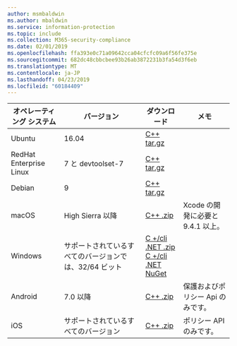 ```yaml
---
author: msmbaldwin
ms.author: mbaldwin
ms.service: information-protection
ms.topic: include
ms.collection: M365-security-compliance
ms.date: 02/01/2019
ms.openlocfilehash: ffa393e0c71a09642cca04cfcfc09a6f56fe375e
ms.sourcegitcommit: 682dc48cbbcbee93b26ab3872231b3fa54d3f6eb
ms.translationtype: MT
ms.contentlocale: ja-JP
ms.lasthandoff: 04/23/2019
ms.locfileid: "60184409"
---
```

| オペレーティング システム | バージョン | ダウンロード | メモ |
|------------------|----------|----------|--------|
| Ubuntu  |  16.04 | [C++ tar.gz](https://aka.ms/mipsdkbinaries) | |
| RedHat Enterprise Linux | 7 と devtoolset-7 | [C++ tar.gz](https://aka.ms/mipsdkbinaries) | |
| Debian  | 9 | [C++ tar.gz](https://aka.ms/mipsdkbinaries) | |
| macOS   | High Sierra 以降 | [C++ .zip](https://aka.ms/mipsdkbinaries) | Xcode の開発に必要と 9.4.1 以上。 |
| Windows | サポートされているすべてのバージョンでは、32/64 ビット | [C +/cli .NET .zip](https://aka.ms/mipsdkbinaries)<br>[C +/cli .NET NuGet](https://www.nuget.org/packages?q=Microsoft.InformationProtection) | |
| Android | 7.0 以降 | [C++ .zip](https://aka.ms/mipsdkbinaries) | 保護およびポリシー Api のみです。 |
| iOS | サポートされているすべてのバージョン | [C++ .zip](https://aka.ms/mipsdkbinaries) | ポリシー API のみです。 |

